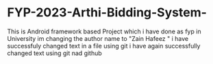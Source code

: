 # FYP-2023-Arthi-Bidding-System-
This is Android framework based Project which i have done as fyp in University
im changing the author name to "Zain Hafeez "
 i have successfuly changed text in a file using git 
 i have again successfully changed text using git nad github
